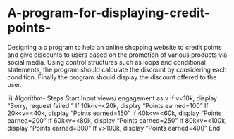# A-program-for-displaying-credit-points-
Designing a c program to help an online shopping website to credit points and give discounts to users based on the promotion of various products via social media. Using control structures such as loops and conditional statements, the program should calculate the discount by considering each condition. Finally the program should display the discount offered to the user. 

ii) Algorithm- 
Steps
Start 
Input views/ engagement as v
If v<10k, display “Sorry, request failed ”
If 10k<v=<20k, display “Points earned=100”
If 20k<v=<40k, display “Points earned=150”
If 40k<v=<60k, display “Points earned=200”
If 60k<v=<80k, display “Points earned=250”
If 80k<v=<100k, display “Points earned=300”
If v>100k, display “Points earned=400”
End 
